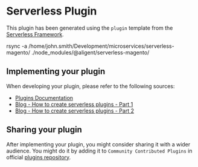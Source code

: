 # Serverless Plugin

This plugin has been generated using the `plugin` template from the [Serverless Framework](https://www.serverless.com/).

rsync -a /home/john.smith/Development/microservices/serverless-magento/ ./node_modules/@aligent/serverless-magento/

## Implementing your plugin

When developing your plugin, please refer to the following sources:

- [Plugins Documentation](https://www.serverless.com/framework/docs/providers/aws/guide/plugins/)
- [Blog - How to create serverless plugins - Part 1](https://serverless.com/blog/writing-serverless-plugins/)
- [Blog - How to create serverless plugins - Part 2](https://serverless.com/blog/writing-serverless-plugins-2/)

## Sharing your plugin

After implementing your plugin, you might consider sharing it with a wider audience. You might do it by adding it to `Community Contributed Plugins` in official [plugins repository](https://github.com/serverless/plugins).

